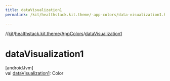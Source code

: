 ```yaml
---
title: dataVisualization1
permalink: /kit/healthstack.kit.theme/-app-colors/data-visualization1.html

---
```

//[kit](../../../index.html)/[healthstack.kit.theme](../index.html)/[AppColors](index.html)/[dataVisualization1](data-visualization1.html)



# dataVisualization1



[androidJvm]\
val [dataVisualization1](data-visualization1.html): Color




